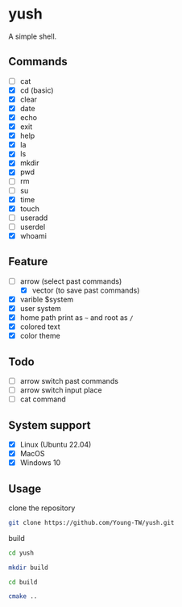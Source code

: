 # yush

A simple shell.  

## Commands

- [ ] cat
- [x] cd (basic)
- [x] clear
- [x] date
- [x] echo
- [x] exit
- [x] help
- [x] la
- [x] ls
- [x] mkdir
- [x] pwd
- [ ] rm
- [ ] su
- [x] time
- [x] touch
- [ ] useradd
- [ ] userdel
- [x] whoami

## Feature

- [ ] arrow (select past commands)
    - [x] vector (to save past commands)
- [x] varible $system
- [x] user system
- [x] home path print as `~` and root as `/`
- [x] colored text
- [x] color theme

## Todo

- [ ] arrow switch past commands
- [ ] arrow switch input place
- [ ] cat command

## System support

- [x] Linux (Ubuntu 22.04)
- [x] MacOS
- [x] Windows 10

## Usage

clone the repository  

```sh
git clone https://github.com/Young-TW/yush.git
```

build  

```sh
cd yush

mkdir build

cd build

cmake ..
```